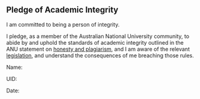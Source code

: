 ## Pledge of Academic Integrity

I am committed to being a person of integrity.

I pledge, as a member of the Australian National University community,
to abide by and uphold the standards of academic integrity outlined in
the ANU statement on
[honesty and plagiarism](http://www.anu.edu.au/students/program-administration/assessments-exams/academic-honesty-plagiarism),
and I am aware of the relevant
[legislation](http://www.anu.edu.au/about/governance/legislation/academic-misconduct-rule-2015),
and understand the consequences of me breaching those rules.


Name: <your name>

UID: <your uid>

Date: <yyyy-mm-dd>
